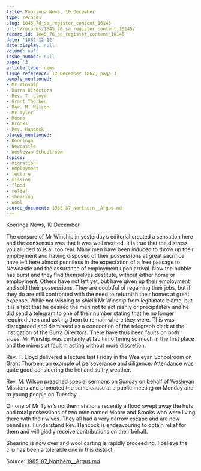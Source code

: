 ```yaml
---
title: Kooringa News, 10 December
type: records
slug: 1845_76_sa_register_content_16145
url: /records/1845_76_sa_register_content_16145/
record_id: 1845_76_sa_register_content_16145
date: '1862-12-12'
date_display: null
volume: null
issue_number: null
page: '3'
article_type: news
issue_reference: 12 December 1862, page 3
people_mentioned:
- Mr Winship
- Burra Directors
- Rev. T. Lloyd
- Grant Thorben
- Rev. M. Wilson
- Mr Tyler
- Moore
- Brooks
- Rev. Hancock
places_mentioned:
- Kooringa
- Newcastle
- Wesleyan Schoolroom
topics:
- migration
- employment
- lecture
- mission
- flood
- relief
- shearing
- wool
source_document: 1985-87_Northern__Argus.md
---
```


Kooringa News, 10 December

The censure of Mr Winship in yesterday’s editorial created a sensation here and the consensus was that it was well merited.  It is true that the distress you alluded to is all too real.  Many men have been induced to throw up their employment and having disposed of their possessions at great sacrifice have left here almost penniless in the expectation of a free passage to Newcastle and the assurance of employment upon arrival.  Now the bubble has burst and they find themselves destitute, without either home or employment.  Others have not left yet, but have given up their employment and sold their possessions.  They are doubtful of regaining their jobs, but if they do are still confronted with the need to refurnish their homes at great expense.  While not wishing to shield Mr Winship from legitimate blame, but it is a fact that he desired the men not to act rashly or precipitately and he did send a telegram to one of their number stating that he no longer required then and asking them to remain where they were.  This was disregarded and dismissed as a concoction of the telegraph clerk at the instigation of the Burra Directors.   There have thus been faults on both sides.  Mr Winship was certainly at fault in offering so much in the first place and the miners at fault in acting without more discretion.

Rev. T. Lloyd delivered a lecture last Friday in the Wesleyan Schoolroom on Grant Thorben; an example of perseverance and diligence.  Attendance was quite good considering the hot and sultry weather.

Rev. M. Wilson preached special sermons on Sunday on behalf of Wesleyan Missions and promoted the same cause at a public meeting on Monday and to young people on Tuesday.

On one of Mr Tyler’s northern stations recently a flood swept away the huts and total possessions of two men named Moore and Brooks who were living there with their wives.  They all had a very narrow escape and are now penniless.  I understand Rev. Hancock is endeavouring to obtain relief for them and will gladly receive contributions on their behalf.

Shearing is now over and wool carting is rapidly proceeding.  I believe the clip has been a tolerable one in this district.

Source: [1985-87_Northern__Argus.md](/downloads/markdown/1985-87_Northern__Argus.md)
